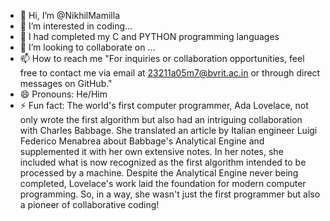 - 👋 Hi, I’m @NikhilMamilla
- 👀 I’m interested in coding...
- 🌱 I had completed my C and PYTHON programming languages
- 💞️ I’m looking to collaborate on ...
- 📫 How to reach me "For inquiries or collaboration opportunities, feel free to contact me via email at 23211a05m7@bvrit.ac.in or through direct messages on GitHub."
- 😄 Pronouns: He/Him
- ⚡ Fun fact: The world's first computer programmer, Ada Lovelace, not only wrote the first algorithm but also had an intriguing collaboration with Charles Babbage. She translated an article by Italian engineer Luigi Federico Menabrea about Babbage's Analytical Engine and supplemented it with her own extensive notes. In her notes, she included what is now recognized as the first algorithm intended to be processed by a machine. Despite the Analytical Engine never being completed, Lovelace's work laid the foundation for modern computer programming. So, in a way, she wasn't just the first programmer but also a pioneer of collaborative coding!

<!---
NikhilMamilla/NikhilMamilla is a ✨ special ✨ repository because its `README.md` (this file) appears on your GitHub profile.
You can click the Preview link to take a look at your changes.
--->
